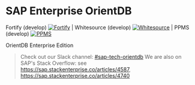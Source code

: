 SAP Enterprise OrientDB
=======================

Fortify (develop) [![Fortify](https://gkesaporientdb.jaas-gcp.cloud.sap.corp/job/develop/job/orientdb-enterprise-fortify-3.1.x/badge/icon)](https://gkesaporientdb.jaas-gcp.cloud.sap.corp/job/develop/job/orientdb-enterprise-fortify-3.2.x/) |
Whitesource (develop) [![Whitesource](https://gkesaporientdb.jaas-gcp.cloud.sap.corp/job/3.0.x/job/orientdb-enterprise-whitesource-3.1.x/badge/icon)](https://gkesaporientdb.jaas-gcp.cloud.sap.corp/job/3.0.x/job/orientdb-enterprise-whitesource-3.1.x/) |
PPMS (develop) [![PPMS](https://gkesaporientdb.jaas-gcp.cloud.sap.corp/job/3.0.x/job/orientdb-enterprise-whitesource-ppms2-3.1.x//badge/icon)](https://gkesaporientdb.jaas-gcp.cloud.sap.corp/job/3.0.x/job/orientdb-enterprise-whitesource-ppms2-3.1.x/)


OrientDB Enterprise Edition

> Check out our Slack channel: [#sap-tech-orientdb](https://sap-hana-core.slack.com/archives/C01084WNMNC)
> We are also on SAP's Stack Overflow: see https://sap.stackenterprise.co/articles/4587, https://sap.stackenterprise.co/articles/4740

